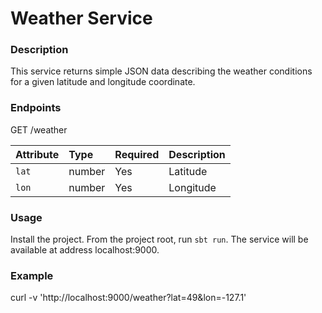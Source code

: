 # Weather Service

### Description
This service returns simple JSON data describing the weather conditions for a given latitude and longitude coordinate.

### Endpoints
GET /weather

| Attribute                | Type     | Required               | Description           |
|:-------------------------|:---------|:-----------------------|:----------------------|
| `lat`                    | number |  Yes | Latitude |
| `lon`                    | number |  Yes | Longitude |

### Usage
Install the project. From the project root, run ```sbt run```. The service will be available at address localhost:9000.

### Example
curl -v 'http://localhost:9000/weather?lat=49&lon=-127.1'

